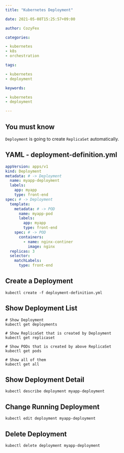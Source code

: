 ```yaml
---
title: "Kubernetes Deployment"

date: 2021-05-08T15:25:57+09:00

author: CozyFex

categories:

- kubernetes
- k8s
- orchestration

tags:

- kubernetes
- deployment

keywords:

- kubernetes
- deployment

---
```


## You must know

`Deployment` is going to create `ReplicaSet` automatically.

## YAML - deployment-definition.yml

```yaml
appVersion: apps/v1
kind: Deployment
metadata: # -> Deployment
  name: myapp-deployment
  labels:
    app: myapp
    type: front-end
spec: # -> Deployment
  template:
    metadata: # -> POD
      name: myapp-pod
      labels:
        app: myapp
        type: front-end
    spec: # -> POD
      containers:
        - name: nginx-continer
          image: nginx
  replicas: 3
  selector:
    matchLabels:
      type: front-end
```

## Create a Deployment

```shell
kubectl create -f deployment-definition.yml
```

## Show Deployment List

```shell
# Show Deployment
kubectl get deployments

# Show ReplicaSet that is created by Deployment
kubectl get replicaset

# Show PODs that is created by above ReplicaSet
kubectl get pods

# Show all of them
kubectl get all
```

## Show Deployment Detail

```shell
kubectl describe deployment myapp-deployment
```

## Change Running Deployment

```shell
kubectl edit deployment myapp-deployment
```

## Delete Deployment

```shell
kubectl delete deployment myapp-deployment
```

